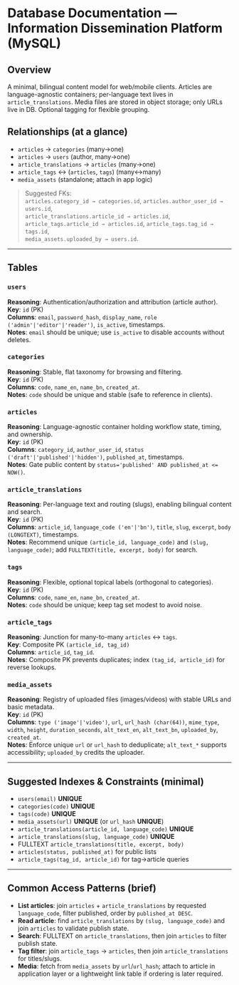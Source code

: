 # Database Documentation — Information Dissemination Platform (MySQL)

## Overview
A minimal, bilingual content model for web/mobile clients. Articles are language-agnostic containers; per-language text lives in `article_translations`. Media files are stored in object storage; only URLs live in DB. Optional tagging for flexible grouping.

## Relationships (at a glance)
- `articles` → `categories` (many→one)
- `articles` → `users` (author, many→one)
- `article_translations` → `articles` (many→one)
- `article_tags` ↔ (`articles`, `tags`) (many↔many)
- `media_assets` (standalone; attach in app logic)
  
> Suggested FKs:  
> `articles.category_id → categories.id`, `articles.author_user_id → users.id`,  
> `article_translations.article_id → articles.id`,  
> `article_tags.article_id → articles.id`, `article_tags.tag_id → tags.id`,  
> `media_assets.uploaded_by → users.id`.

---

## Tables

### `users`
**Reasoning**: Authentication/authorization and attribution (article author).  
**Key**: `id` (PK)  
**Columns**: `email`, `password_hash`, `display_name`, `role ('admin'|'editor'|'reader')`, `is_active`, timestamps.  
**Notes**: `email` should be unique; use `is_active` to disable accounts without deletes.

### `categories`
**Reasoning**: Stable, flat taxonomy for browsing and filtering.  
**Key**: `id` (PK)  
**Columns**: `code`, `name_en`, `name_bn`, `created_at`.  
**Notes**: `code` should be unique and stable (safe to reference in clients).

### `articles`
**Reasoning**: Language-agnostic container holding workflow state, timing, and ownership.  
**Key**: `id` (PK)  
**Columns**: `category_id`, `author_user_id`, `status ('draft'|'published'|'hidden')`, `published_at`, timestamps.  
**Notes**: Gate public content by `status='published' AND published_at <= NOW()`.

### `article_translations`
**Reasoning**: Per-language text and routing (slugs), enabling bilingual content and search.  
**Key**: `id` (PK)  
**Columns**: `article_id`, `language_code ('en'|'bn')`, `title`, `slug`, `excerpt`, `body (LONGTEXT)`, timestamps.  
**Notes**: Recommend unique `(article_id, language_code)` and `(slug, language_code)`; add `FULLTEXT(title, excerpt, body)` for search.

### `tags`
**Reasoning**: Flexible, optional topical labels (orthogonal to categories).  
**Key**: `id` (PK)  
**Columns**: `code`, `name_en`, `name_bn`, `created_at`.  
**Notes**: `code` should be unique; keep tag set modest to avoid noise.

### `article_tags`
**Reasoning**: Junction for many-to-many `articles` ↔ `tags`.  
**Key**: Composite PK `(article_id, tag_id)`  
**Columns**: `article_id`, `tag_id`.  
**Notes**: Composite PK prevents duplicates; index `(tag_id, article_id)` for reverse lookups.

### `media_assets`
**Reasoning**: Registry of uploaded files (images/videos) with stable URLs and basic metadata.  
**Key**: `id` (PK)  
**Columns**: `type ('image'|'video')`, `url`, `url_hash (char(64))`, `mime_type`, `width`, `height`, `duration_seconds`, `alt_text_en`, `alt_text_bn`, `uploaded_by`, `created_at`.  
**Notes**: Enforce unique `url` or `url_hash` to deduplicate; `alt_text_*` supports accessibility; `uploaded_by` credits the uploader.

---

## Suggested Indexes & Constraints (minimal)
- `users(email)` **UNIQUE**
- `categories(code)` **UNIQUE**
- `tags(code)` **UNIQUE**
- `media_assets(url)` **UNIQUE** (or `url_hash` **UNIQUE**)
- `article_translations(article_id, language_code)` **UNIQUE**
- `article_translations(slug, language_code)` **UNIQUE**
- FULLTEXT `article_translations(title, excerpt, body)`
- `articles(status, published_at)` for public lists
- `article_tags(tag_id, article_id)` for tag→article queries

---

## Common Access Patterns (brief)
- **List articles**: join `articles` + `article_translations` by requested `language_code`, filter published, order by `published_at DESC`.
- **Read article**: find `article_translations` by `(slug, language_code)` and join `articles` to validate publish state.
- **Search**: FULLTEXT on `article_translations`, then join `articles` to filter publish state.
- **Tag filter**: join `article_tags` → `articles`, then join `article_translations` for titles/slugs.
- **Media**: fetch from `media_assets` by `url`/`url_hash`; attach to article in application layer or a lightweight link table if ordering is later required.
